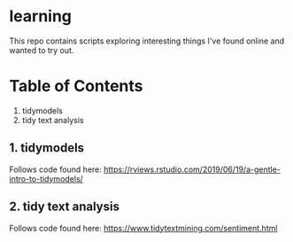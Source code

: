 # learning
This repo contains scripts exploring interesting things I've found online and wanted to try out. 

# Table of Contents
1. tidymodels
2. tidy text analysis


## 1. tidymodels
Follows code found here:
https://rviews.rstudio.com/2019/06/19/a-gentle-intro-to-tidymodels/



## 2. tidy text analysis
Follows code found here:
https://www.tidytextmining.com/sentiment.html
